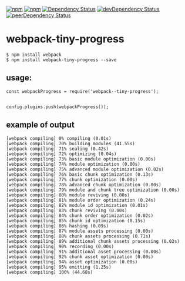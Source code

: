 [![npm](http://img.shields.io/npm/v/webpack-tiny-progress.svg?style=flat-square)](https://www.npmjs.com/package/webpack-tiny-progress)
[![npm](http://img.shields.io/npm/l/webpack-tiny-progress.svg?style=flat-square)](http://opensource.org/licenses/MIT)
[![Dependency Status](https://david-dm.org/aliaksandr-master/webpack-tiny-progress.svg?style=flat-square)](https://david-dm.org/aliaksandr-master/webpack-tiny-progress)
[![devDependency Status](https://david-dm.org/aliaksandr-master/webpack-tiny-progress/dev-status.svg?style=flat-square)](https://david-dm.org/aliaksandr-master/webpack-tiny-progress#info=devDependencies)
[![peerDependency Status](https://david-dm.org/aliaksandr-master/webpack-tiny-progress/peer-status.svg?style=flat-square)](https://david-dm.org/aliaksandr-master/webpack-tiny-progress?type=peer)

# webpack-tiny-progress

```shell
$ npm install webpack
$ npm install webpack-tiny-progress --save
```


## usage:
```
const webpackProgress = require('webpack--tiny-progress');


config.plugins.push(webpackProgress());

```

## example of output
```stdout
[webpack compiling] 0% compiling (0.01s)
[webpack compiling] 70% building modules (41.55s)
[webpack compiling] 71% sealing (0.42s)
[webpack compiling] 72% optimizing (0.04s)
[webpack compiling] 73% basic module optimization (0.00s)
[webpack compiling] 74% module optimization (0.00s)
[webpack compiling] 75% advanced module optimization (0.02s)
[webpack compiling] 76% basic chunk optimization (0.13s)
[webpack compiling] 77% chunk optimization (0.00s)
[webpack compiling] 78% advanced chunk optimization (0.00s)
[webpack compiling] 79% module and chunk tree optimization (0.00s)
[webpack compiling] 80% module reviving (0.00s)
[webpack compiling] 81% module order optimization (0.24s)
[webpack compiling] 82% module id optimization (0.01s)
[webpack compiling] 83% chunk reviving (0.00s)
[webpack compiling] 84% chunk order optimization (0.02s)
[webpack compiling] 85% chunk id optimization (0.15s)
[webpack compiling] 86% hashing (0.09s)
[webpack compiling] 87% module assets processing (0.00s)
[webpack compiling] 88% chunk assets processing (0.71s)
[webpack compiling] 89% additional chunk assets processing (0.02s)
[webpack compiling] 90% recording (0.00s)
[webpack compiling] 91% additional asset processing (0.00s)
[webpack compiling] 92% chunk asset optimization (0.00s)
[webpack compiling] 94% asset optimization (0.00s)
[webpack compiling] 95% emitting (1.25s)
[webpack compiling] 100% (44.68s)
```
